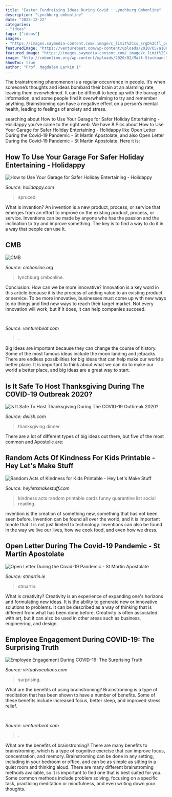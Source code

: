 ```yaml
---
title: "Easter Fundraising Ideas During Covid : Lynchburg Cmbonline"
description: "Lynchburg cmbonline"
date: "2022-12-22"
categories:
- "ideas"
tags: ["ideas"]
images:
- "https://images.saymedia-content.com/.image/c_limit%2Ccs_srgb%2Cfl_progressive%2Cq_auto:eco%2Cw_700/MTc2NzAzNzA2MzU5MDE1Mjkw/how-to-use-your-garage-for-safer-holiday-entertaining.jpg"
featuredImage: "https://venturebeat.com/wp-content/uploads/2020/05/a100.jpg"
featured_image: "https://images.saymedia-content.com/.image/c_limit%2Ccs_srgb%2Cfl_progressive%2Cq_auto:eco%2Cw_700/MTc2NzAzNzA2MzU5MDE1Mjkw/how-to-use-your-garage-for-safer-holiday-entertaining.jpg"
image: "http://cmbonline.org/wp-content/uploads/2020/02/Matt-Stockman-768x512.jpg"
ShowToc: true
author: "Prof. Magdalen Larkin I"
---
```



The brainstroming phenomenon is a regular occurrence in people. It’s when someone’s thoughts and ideas bombard their brain at an alarming rate, leaving them overwhelmed. It can be difficult to keep up with the barrage of information, and some people find it overwhelming to try and remember anything. Brainstroming can have a negative effect on a person’s mental health, leading to feelings of anxiety and stress.

	

		
searching about How to Use Your Garage for Safer Holiday Entertaining - Holidappy you've came to the right web. We have 8 Pics about How to Use Your Garage for Safer Holiday Entertaining - Holidappy like Open Letter During the Covid-19 Pandemic - St Martin Apostolate,  and also Open Letter During the Covid-19 Pandemic - St Martin Apostolate. Here it is:
		
    
## How To Use Your Garage For Safer Holiday Entertaining - Holidappy

<img loading=lazy src="https://images.saymedia-content.com/.image/c_limit%2Ccs_srgb%2Cfl_progressive%2Cq_auto:eco%2Cw_700/MTc2NzAzNzA2MzU5MDE1Mjkw/how-to-use-your-garage-for-safer-holiday-entertaining.jpg" onerror="this.onerror=null;this.src='https://tse2.mm.bing.net/th?id=OIP.h-IpJaIzmBY__O2AZS0sawHaJ9&amp;pid=15.1';" alt="How to Use Your Garage for Safer Holiday Entertaining - Holidappy">

_Source: holidappy.com_

>spruced. 

	

What is invention?
An invention is a new product, process, or service that emerges from an effort to improve on the existing product, process, or service. Inventions can be made by anyone who has the passion and the inclination to try and improve something. The key is to find a way to do it in a way that people can use it.

    
## CMB

<img loading=lazy src="http://cmbonline.org/wp-content/uploads/2020/02/Matt-Stockman-768x512.jpg" onerror="this.onerror=null;this.src='https://tse3.mm.bing.net/th?id=OIP.kV0IT-zU3GYcGSvVla9fxAHaE8&amp;pid=15.1';" alt="CMB">

_Source: cmbonline.org_

>lynchburg cmbonline. 

	

Conclusion: How can we be more innovative?
Innovation is a key word in this article because it is the process of adding value to an existing product or service. To be more innovative, businesses must come up with new ways to do things and find new ways to reach their target market. Not every innovation will work, but if it does, it can help companies succeed.

    
## 

<img loading=lazy src="https://venturebeat.com/wp-content/uploads/2020/05/a100.jpg" onerror="this.onerror=null;this.src='https://tse1.mm.bing.net/th?id=OIP.yHL0eRs96Bh5NopbBzBT_gHaEQ&amp;pid=15.1';" alt="">

_Source: venturebeat.com_

>. 

	

Big Ideas are important because they can change the course of history. Some of the most famous ideas include the moon landing and jetpacks. There are endless possibilities for big ideas that can help make our world a better place. It is important to think about what we can do to make our world a better place, and big ideas are a great way to start.

    
## Is It Safe To Host Thanksgiving During The COVID-19 Outbreak 2020?

<img loading=lazy src="https://hips.hearstapps.com/hmg-prod.s3.amazonaws.com/images/cheers-to-this-great-thanksgiving-dinner-royalty-free-image-984007764-1542401632.jpg?crop=1xw:0.75035xh;center,top&amp;resize=1200:*" onerror="this.onerror=null;this.src='https://tse1.mm.bing.net/th?id=OIP.LWjx7bLMdyNidlpuZgMAowHaDt&amp;pid=15.1';" alt="Is It Safe To Host Thanksgiving During The COVID-19 Outbreak 2020?">

_Source: delish.com_

>thanksgiving dinner. 

	

There are a lot of different types of big ideas out there, but five of the most common and Apostolic are: 

    
## Random Acts Of Kindness For Kids Printable - Hey Let&#039;s Make Stuff

<img loading=lazy src="https://heyletsmakestuff.com/wp-content/uploads/2020/03/Random-Acts-of-Kindness-FEATURE-750-x-1125-1.jpg" onerror="this.onerror=null;this.src='https://tse3.mm.bing.net/th?id=OIP.zBZPGhcdQg2bWMYnfCz0vwHaLH&amp;pid=15.1';" alt="Random Acts of Kindness for Kids Printable - Hey Let&#039;s Make Stuff">

_Source: heyletsmakestuff.com_

>kindness acts random printable cards funny quarantine list social reading. 

	

invention is the creation of something new, something that has not been seen before. Invention can be found all over the world, and it is important tonote that it is not just limited to technology. Inventions can also be found in the way we live our lives, how we cook food, and even how we dress.

    
## Open Letter During The Covid-19 Pandemic - St Martin Apostolate

<img loading=lazy src="https://www.stmartin.ie/wp-content/uploads/2020/03/Covid-19-Letter-Dear-Supporters-page-001-768x1086.jpg" onerror="this.onerror=null;this.src='https://tse1.mm.bing.net/th?id=OIP.HU2V6Kxy55eYB9iJFXSdGgHaKe&amp;pid=15.1';" alt="Open Letter During the Covid-19 Pandemic - St Martin Apostolate">

_Source: stmartin.ie_

>stmartin. 

	

What is creativity?
Creativity is an experience of expanding one's horizons and formulating new ideas. It is the ability to generate new or innovative solutions to problems. It can be described as a way of thinking that is different from what has been done before. Creativity is often associated with art, but it can also be used in other areas such as business, engineering, and design.

    
## Employee Engagement During COVID-19: The Surprising Truth

<img loading=lazy src="https://staticblog.virtualvocations.com/2020/10/Employee-Engagement-During-COVID-19_-The-Surprising-Truth-1536x653.png" onerror="this.onerror=null;this.src='https://tse3.mm.bing.net/th?id=OIP.xw1yeFKlPBATUooSReE87QHaDJ&amp;pid=15.1';" alt="Employee Engagement During COVID-19: The Surprising Truth">

_Source: virtualvocations.com_

>surprising. 

	

What are the benefits of using brainstroming?
Brainstroming is a type of meditation that has been shown to have a number of benefits. Some of these benefits include increased focus, better sleep, and improved stress relief.

    
## 

<img loading=lazy src="https://venturebeat.com/wp-content/uploads/2020/04/superplus-Hills_of_Steel_2_Keyart_600x1200.jpg?w=800" onerror="this.onerror=null;this.src='https://tse4.mm.bing.net/th?id=OIP.kUdpwkBQezPQ3uh5B4Jm6gHaDt&amp;pid=15.1';" alt="">

_Source: venturebeat.com_

>. 

	

What are the benefits of brainstroming?
There are many benefits to brainstroming, which is a type of cognitive exercise that can improve focus, concentration, and memory. Brainstroming can be done in any setting, including in your bedroom or office, and can be as simple as sitting in a quiet room and thinking aloud. There are many different brainstroming methods available, so it is important to find one that is best suited for you. Some common methods include problem solving, focusing on a specific task, practicing meditation or mindfulness, and even writing down your thoughts.

